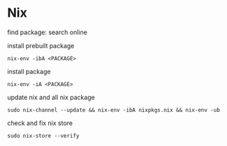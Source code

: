 <!-- toc -->
# Nix

find package: search online

install prebuilt package

```shell
nix-env -ibA <PACKAGE>
```

install package

```shell
nix-env -iA <PACKAGE>
```

update nix and all nix package

```shell
sudo nix-channel --update && nix-env -ibA nixpkgs.nix && nix-env -ub
```

check and fix nix store

```shell
sudo nix-store --verify
```
